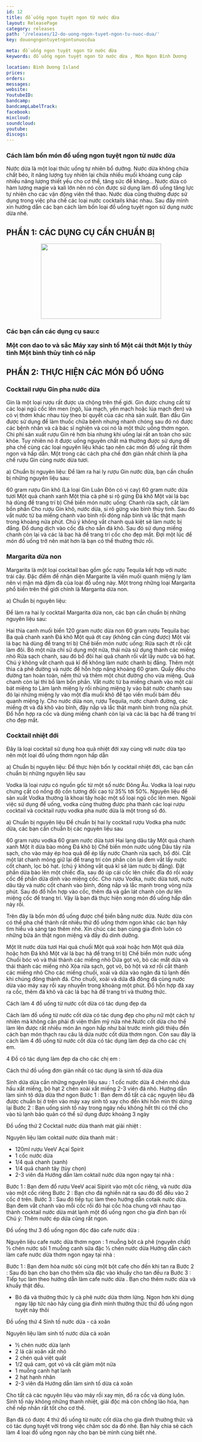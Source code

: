 ```yaml
---
id: 12
title: đồ uống ngon tuyệt ngon từ nước dừa
layout: ReleasePage
category: releases
path: '/releases/12-do-uong-ngon-tuyet-ngon-tu-nuoc-dua/'
key: douongngontuyetngontunuocdua

meta: đồ uống ngon tuyệt ngon từ nước dừa
keywords: đồ uống ngon tuyệt ngon từ nước dừa , Món Ngon Bình Dương

location: Bình Dương Island
prices: 
orders: 
messages:
website: 
YoutubeID: 
bandcamp: 
bandcampLabelTrack: 
facebook: 
mixcloud: 
soundcloud: 
youtube: 
discogs: 
---
```

<h3>Cách làm bốn món đồ uống ngon tuyệt ngon từ nước dừa</h3>
Nước dừa là một loại thức uống tự nhiên bổ dưỡng. Nước dừa không chứa chất béo, ít năng lượng tuy nhiên lại chứa nhiều muối khoáng cung cấp nhiều năng lượng thiết yếu cho cơ thể, tăng sức đề kháng… Nước dừa có hàm lượng magie và kali lớn nên nó còn được sử dụng làm đồ uống tăng lực tự nhiên cho các vận động viên thể thao. Nước dùa cũng thường được sử dụng trong việc pha chế các loại nước cocktails khác nhau. Sau đây mình xin hướng dẫn các bạn cách làm bốn loại đồ uống tuyệt ngon sử dụng nước dừa nhé.
<h2>PHẦN 1: CÁC DỤNG CỤ CẦN CHUẨN BỊ</h2>

<div align="center"><img src="http://cdn.thegioiamthuc.com.vn/asset/home/img/500/5795d706d0fcb_1469437702.jpg" width="320px" height="200px"></div>

<h3>Các bạn cần các dụng cụ sau:c

Một con dao to và sắc
Máy xay sinh tố
Một cái thớt
Một ly thủy tinh
Một bình thủy tinh có nắp

<h2>PHẦN 2: THỰC HIỆN CÁC MÓN ĐỒ UỐNG</h2>

<h3>Cocktail rượu Gin pha nước dừa</h3>

Gin là một loại rượu rất được ưa chộng trên thế giới. Gin được chưng cất từ các loại ngũ cốc lên men (ngô, lúa mạch, yến mạch hoặc lúa mạch đen) và có vị thơm khác nhau tùy theo bí quyết của các nhà sản xuất. Ban đầu Gin được sử dụng để làm thuốc chữa bệnh nhưng nhanh chóng sau đó nó được các bệnh nhân và cả bác sĩ nghiện và coi nó là một thức uống thơm ngon. Chi phí sản xuất rượu Gin rẻ hơn bia nhưng khi uống lại rất an toàn cho sức khỏe. Tuy nhiên nó ít được uống nguyên chất mà thường được sử dụng để pha chế cùng các loại nguyên liệu khác tạo nên các món đồ uống rất thơm ngon và hấp dẫn. Một trong các cách pha chế đơn giản nhất chính là pha chế rượu Gin cùng nước dừa tươi.

a) Chuẩn bị nguyên liệu:
Để làm ra hai ly rượu Gin nước dừa, bạn cần chuẩn bị những nguyên liệu sau:

60 gram rượu Gin khô (Là loại Gin Luân Đôn có vị cay)
60 gram nước dừa tươi
Một quả chanh xanh
Một thìa cà phê si rô gừng
Đá khô
Một vài lá bạc hà dùng để trang trí
b) Chế biến món nước uống:
Chanh rửa sạch, cắt làm bốn phần
Cho rượu Gin khô, nước dừa, si rô gừng vào bình thủy tinh. Sau đó vắt nước từ ba miếng chanh vào bình rồi đóng nắp bình và lắc thật mạnh trong khoảng nửa phút. Chú ý không vắt chanh quá kiệt sẽ làm nước bị đắng.
Đổ dung dịch vào cốc đã cho sẵn đá khô. Sau đó sử dụng miếng chanh còn lại và các lá bạc hà để trang trí cốc cho đẹp mắt. Đợi một lúc để món đồ uống trở nên mát hơn là bạn có thể thưởng thức rồi.
<h3>Margarita dừa non</h3>

Margarita là một loại cocktail bao gồm gốc rượu Tequila kết hợp với nước trái cây. Đặc điểm để nhận diện Margarite là viền muối quanh miệng ly làm nên vị mặn mà đậm đà của loại đồ uống này. Một trong những loại Margarita phổ biến trên thế giới chính là Margarita dừa non.

a) Chuẩn bị nguyên liệu:

Để làm ra hai ly cocktail Margarita dừa non, các bạn cần chuẩn bị những nguyên liệu sau:

Hai thìa canh muối biển
120 gram nước dừa non
60 gram rượu Tequila bạc
Ba quả chanh xanh
Đá khô
Một quả ớt cay (không cần cũng được)
Một vài lá bạc hà dùng để trang trí
b) Chế biến món nước uống:
Rửa sạch ớt rồi cắt làm đôi. Bỏ một nửa chỉ sử dụng một nửa, thái nửa sử dụng thành các miếng nhỏ
Rửa sạch chanh, sau đó bổ đôi hai quả chanh rồi vắt lấy nước và bỏ hạt. Chú ý không vắt chanh quá kĩ để không làm nước chanh bị đắng.
Thêm một thìa cà phê đường và nước để hỗn hợp nặng khoảng 60 gram. Quấy đều cho đường tan hoàn toàn, nếm thử và thêm một chút đường cho vừa miệng.
Quả chanh còn lại thì bổ làm bốn phần. Vắt nước từ ba miếng chanh vào một cái bát miệng to
Làm lạnh miệng ly rồi nhúng miệng ly vào bát nước chanh sau đó lại nhứng miệng ly vào một đĩa muối khô để tạo viền muối bám đều quanh miệng ly.
Cho nước dừa non, rượu Tequila, nước chanh đường, các miếng ớt và đá khô vào bình, đậy nắp và lắc thật mạnh bình trong nửa phút.
Đổ hỗn hợp ra cốc và dùng miếng chanh còn lại và các lá bạc hà để trang trí cho đẹp mắt.

<h3>Cocktail nhiệt đới</h3>

Đây là loại cocktail sử dụng hoa quả nhiệt đới xay cùng với nước dừa tạo nên một loại đồ uống thơm ngon hấp dẫn

a) Chuẩn bị nguyên liệu:
Để thực hiện bốn ly cocktail nhiệt đới, các bạn cần chuẩn bị những nguyên liệu sau

Vodka là loại rượu có nguồn gốc từ một số nước Đông Âu. Vodka là loại rượu chưng cất có nồng độ cồn tương đối cao từ 35% tới 50%. Nguyên liệu để sản xuất Vodka thường là khoai tây hoặc một số loại ngũ cốc lên men. Ngoài việc sử dụng để uống, vodka cũng thường được pha thành các loại rượu cocktail và cocktail rượu vodka pha nước dừa là một trong số đó.

a) Chuẩn bị nguyên liệu
Để chuẩn bị hai ly cocktail rượu Vodka pha nước dừa, các bạn cần chuẩn bị các nguyên liệu sau

60 gram rượu vodka
60 gram nước dừa tươi
Hai lạng dâu tây
Một quả chanh xanh
Một ít dừa bào mỏng
Đá khô
b) Chế biến món nước uống
Dâu tây rửa sạch, cho vào máy ép hoa quả để ép lấy nước
Chanh rửa sạch, bổ đôi. Cắt một lát chanh mỏng giữ lại để trang trí còn phần còn lại đem vắt lấy nước cốt chanh, lọc bỏ hạt. (chú ý không vắt quá kĩ sẽ làm nước bị đắng).
Đặt phần dừa bào lên một chiếc đĩa, sau đó úp cái cốc lên chiếc đĩa đó rồi xoáy cốc để phần dừa dính vào miệng cốc.
Cho rượu Vodka, nước dừa tươi, nước dâu tây và nước cốt chanh vào bình, đóng nắp và lắc mạnh trong vòng nửa phút. Sau đó đổ hỗn hợp vào cốc, thêm đá và gắn lát chanh còn dư lên miệng cốc để trang trí. Vậy là bạn đã thực hiện xong món đồ uống hấp dẫn này rồi.

Trên đây là bốn món đồ uống được chế biến bằng nước dừa. Nước dừa còn có thể pha chế thành rất nhiều thứ đồ uống thơm ngon khác các bạn hãy tìm hiểu và sáng tạo thêm nhé. Xin chúc các bạn cùng gia đình luôn có những bữa ăn thật ngon miệng và đầy đủ dinh dưỡng.

Một lít nước dừa tươi
Hai quả chuối
Một quả xoài hoặc hơn
Một quả dứa hoặc hơn
Đá khô
Một vài lá bạc hà để trang trí
b) Chế biến món nước uống
Chuối bóc vỏ và thái thành các miếng nhỏ
Dứa gọt vỏ, bỏ các mắt dứa và thái thành các miếng nhỏ
Xòa rửa sạch, gọt vỏ, bỏ hột và xơ rồi cắt thành các miếng nhỏ
Cho các miếng chuối, xoài và dứa vào ngăn đá tủ lạnh đến khi chúng đông thành đá.
Cho chuối, xoài và dứa đã đông đá cùng nước dừa vào máy xay rồi xay nhuyễn trong khoảng một phút.
Đổ hỗn hợp đã xay ra cốc, thêm đá khô và các lá bạc hà để trang trí và thưởng thức.

Cách làm 4 đồ uống từ nước cốt dừa có tác dụng đẹp da

Cách làm đồ uống từ nước cốt dừa có tác dụng đẹp cho phụ nữ một cách tự nhiên mà không cần phải đi viện thẩm mỹ nữa nhé.Nước cốt dừa cho thể làm lên được rất nhiều món ăn ngon hấp như bài trước mình giới thiệu đến cách bạn món thạch rau câu lá dứa nước cốt dừa thơm ngon. Cón sau đây là cách làm 4 đồ uống từ nước cốt dừa có tác dụng làm đẹp da cho các chị em.

4 Đồ có tác dụng làm đẹp da cho các chị em :

Cách thứ đồ uống đơn giản nhất có tác dụng là sinh tố dứa dừa

Sinh dứa dừa cần những nguyên liệu sau :
1 cốc nước dừa
4 chén nhỏ dưa hấu xắt miếng, bỏ hạt
2 chén xoài xắt miếng
2-3 viên đá nhỏ.
Hướng dẫn làm sinh tô dứa dừa thơ ngon
Bước 1 : Bạn đem đổ tất cả các nguyện liệu đã được chuẩn bị ở trên vào máy xay sinh tô xay cho đến khi hỗn mìn thì dừng lại
Bước 2 : Bạn uống sinh tố này trong ngày nếu không hết thì có thể cho vào tủ lạnh bảo quản có thể sử dụng được khoảng 3 ngày

Đồ uống thứ 2 Cocktail nước dừa thanh mát giải nhiệt :

Nguyên liệu làm coktail nước dừa thanh mát :
+ 120ml rượu VeeV Açaí Spirit
+ 1 cốc nước dừa
+ 1/4 quả chanh (xanh)
+ 1/4 quả chanh tây (tùy chọn)
+ 2-3 viên đá
Hướng dẫn làm coktail nước dừa ngon ngay tại nhà :

Bước 1 : Bạn đem đổ rượu VeeV acai Sipirit vào một cốc riêng, và nước dừa vào một cốc riêng
Bước 2 : Bạn cho đá nghiền nát ra sau đó đổ đều vào 2 cốc ở trên.
Bước 3 : Sau đó tiếp tục làm theo hướng dẫn cotaik nước dừa. Bạn đem vắt chanh vào mỗi cốc rồi đỏ hai cốc hòa chung với nhau tạo thành cocktail nước dừa mát lạnh một đồ uống ngon cho gia đình bạn rồi
Chú ý: Thêm nước ép dứa cũng rất ngon.

Đồ uống thư 3 đồ uống ngon độc đáo cafe nước dừa :

Nguyên liệu cafe nước dừa thơm ngon :
1 muỗng bột cà phê (nguyên chất)
½ chén nước sôi
1 muỗng canh sữa đặc
½ chén nước dừa
Hướng dẫn cách làm cafe nước dừa thơm ngon ngay tại nhà :

Bước 1 : Bạn đem hòa nước sôi cùng một bột cafe cho đến khi tan ra
Bước 2 : Sau đó bạn cho bạn cho thêm sữa đặc vào khuấy cho tan đều ra
Bước 3 : Tiếp tục làm theo hướng dẫn làm cafe nước dừa . Bạn cho thêm nước dừa và khuấy thật đều.
- Bỏ đá và thưởng thức ly cà phê nước dừa thơm lừng. Ngon hơn khi dùng ngay lập tức nào hãy cùng gia đình mình thưởng thức thứ đồ uống ngon tuyệt này thôi

Đồ uống thứ 4 Sinh tố nước dừa - cả xoăn

Nguyên liệu làm sinh tố nước dửa cả xoãn
+ ½ chén nước dừa lạnh
+ 2 lá cải xoăn xắt nhỏ
+ 2 chén quả việt quất
+ 1/2 quả cam, gọt vỏ và cắt giảm một nửa
+ 1 muỗng canh hạt lanh
+ 2 hạt hạnh nhân
+ 2-3 viên đá
Hướng dẫn làm sinh tố dừa cả xoăn

Cho tất cả các nguyên liệu vào máy rồi xay mịn, đổ ra cốc và dùng luôn. Sinh tố này không những thanh nhiệt, giải độc mà còn chống lão hóa, hạn chế nếp nhăn rất tốt cho cơ thể.

Bạn đã có được 4 thứ đồ uống từ nước cốt dừa cho gia đình thưởng thức và có tác dụng tuyệt vời trong việc chăm sóc da đó nhé. Bạn hãy chia sẻ cách làm 4 loại đồ uống ngon này cho bạn bè mình cùng biết nhé.